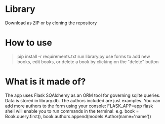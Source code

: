 # Library
Download as ZIP or by cloning the repository
# How to use

>pip install -r requirements.txt
>run library.py
>use forms to add new books, edit books, or delete a book by clicking on the "delete" button


# What is it made of?

The app uses Flask SQAlchemy as an ORM tool for governing sqlite queries. Data is stored in library.db. The authors included are just examples. You can add more authors to the form using your console: FLASK_APP=app flask shell will enable you to run commands in the terminal: e.g. book = Book.query.first(), book.authors.append(models.Author(name='name'))
